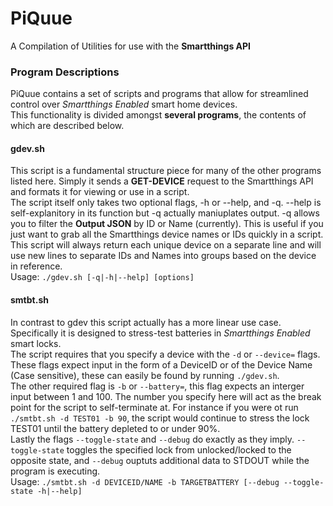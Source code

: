 # PiQuue
A Compilation of Utilities for use with the **Smartthings API**  

### Program Descriptions
PiQuue contains a set of scripts and programs that allow for streamlined control over _Smartthings Enabled_ smart home devices.  
This functionality is divided amongst **several programs**, the contents of which are described below.

#### gdev.sh
This script is a fundamental structure piece for many of the other programs listed here. Simply it sends a **GET-DEVICE** request to the Smartthings API and formats it for viewing or use in a script.  
The script itself only takes two optional flags, -h or --help, and -q. --help is self-explanitory in its function but -q actually maniuplates output. -q allows you to filter the **Output JSON** by ID or Name (currently). This is useful if you just want to grab all the Smartthings device names or IDs quickly in a script. This script will always return each unique device on a separate line and will use new lines to separate IDs and Names into groups based on the device in reference.  
Usage: `./gdev.sh [-q|-h|--help] [options]`

#### smtbt.sh
In contrast to gdev this script actually has a more linear use case. Specifically it is designed to stress-test batteries in _Smartthings Enabled_ smart locks.  
The script requires that you specify a device with the `-d` or `--device=` flags. These flags expect input in the form of a DeviceID or of the Device Name (Case sensitive), these can easily be found by running `./gdev.sh`.  
The other required flag is `-b` or `--battery=`, this flag expects an interger input between 1 and 100. The number you specify here will act as the break point for the script to self-terminate at. For instance if you were ot run `./smtbt.sh -d TEST01 -b 90`, the script would continue to stress the lock TEST01 until the battery depleted to or under 90%.  
Lastly the flags `--toggle-state` and `--debug` do exactly as they imply. `--toggle-state` toggles the specified lock from unlocked/locked to the opposite state, and `--debug` ouptuts additional data to STDOUT while the program is executing.  
Usage: `./smtbt.sh -d DEVICEID/NAME -b TARGETBATTERY [--debug --toggle-state -h|--help]`


